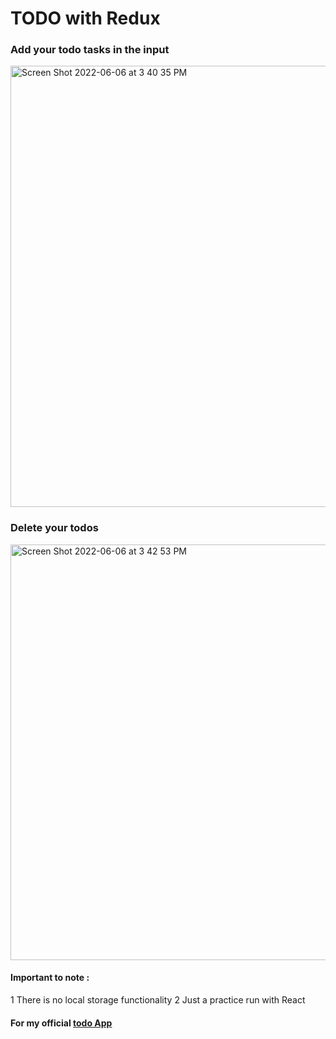 # TODO with Redux


### Add your todo tasks in the input

<img width="706" alt="Screen Shot 2022-06-06 at 3 40 35 PM" src="https://user-images.githubusercontent.com/92553207/172235366-d514dda0-d717-4984-a8dd-a9afde9e496a.png">

### Delete your todos 

<img width="665" alt="Screen Shot 2022-06-06 at 3 42 53 PM" src="https://user-images.githubusercontent.com/92553207/172235771-f7a5e1ad-f76f-457b-afec-ec9fecdd1a7e.png">

#### Important to note :
1 There is no local storage functionality 
2 Just a practice run with React

#### For my official [todo App](https://oswhyte-todoapp-react.netlify.app/) 
